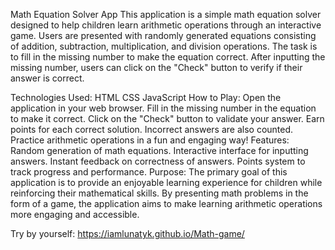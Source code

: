 Math Equation Solver App
This application is a simple math equation solver designed to help children learn arithmetic operations through an interactive game. Users are presented with randomly generated equations consisting of addition, subtraction, multiplication, and division operations. The task is to fill in the missing number to make the equation correct. After inputting the missing number, users can click on the "Check" button to verify if their answer is correct.

Technologies Used:
HTML
CSS
JavaScript
How to Play:
Open the application in your web browser.
Fill in the missing number in the equation to make it correct.
Click on the "Check" button to validate your answer.
Earn points for each correct solution.
Incorrect answers are also counted.
Practice arithmetic operations in a fun and engaging way!
Features:
Random generation of math equations.
Interactive interface for inputting answers.
Instant feedback on correctness of answers.
Points system to track progress and performance.
Purpose:
The primary goal of this application is to provide an enjoyable learning experience for children while reinforcing their mathematical skills. By presenting math problems in the form of a game, the application aims to make learning arithmetic operations more engaging and accessible.

Try by yourself: https://iamlunatyk.github.io/Math-game/
